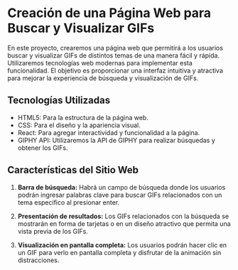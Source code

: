 # Creación de una Página Web para Buscar y Visualizar GIFs

En este proyecto, crearemos una página web que permitirá a los usuarios buscar y visualizar GIFs de distintos temas de una manera fácil y rápida. Utilizaremos tecnologías web modernas para implementar esta funcionalidad. El objetivo es proporcionar una interfaz intuitiva y atractiva para mejorar la experiencia de búsqueda y visualización de GIFs.

## Tecnologías Utilizadas

- HTML5: Para la estructura de la página web.
- CSS: Para el diseño y la apariencia visual.
- React: Para agregar interactividad y funcionalidad a la página.
- GIPHY API: Utilizaremos la API de GIPHY para realizar búsquedas y obtener los GIFs.

## Características del Sitio Web

1. **Barra de búsqueda:** Habrá un campo de búsqueda donde los usuarios podrán ingresar palabras clave para buscar GIFs relacionados con un tema específico al presionar enter.

2. **Presentación de resultados:** Los GIFs relacionados con la búsqueda se mostrarán en forma de tarjetas o en un diseño atractivo que permita una vista previa de los GIFs.

3. **Visualización en pantalla completa:** Los usuarios podrán hacer clic en un GIF para verlo en pantalla completa y disfrutar de la animación sin distracciones.

